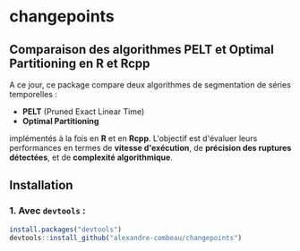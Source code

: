 # changepoints

## Comparaison des algorithmes PELT et Optimal Partitioning en R et Rcpp

A ce jour, ce package compare deux algorithmes de segmentation de séries temporelles :
  - **PELT** (Pruned Exact Linear Time)
  - **Optimal Partitioning**

implémentés à la fois en **R** et en **Rcpp**. L'objectif est d'évaluer leurs performances en termes de **vitesse d'exécution**, de **précision des ruptures détectées**, et de **complexité algorithmique**.

## Installation

### 1. Avec `devtools` :
```r
install.packages("devtools")
devtools::install_github("alexandre-combeau/changepoints")
```
